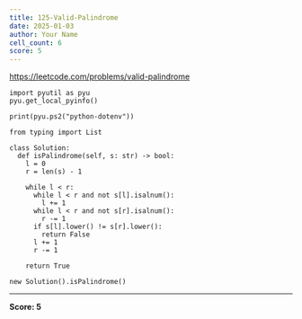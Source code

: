 ```yaml
---
title: 125-Valid-Palindrome
date: 2025-01-03
author: Your Name
cell_count: 6
score: 5
---
```


https://leetcode.com/problems/valid-palindrome


```
import pyutil as pyu
pyu.get_local_pyinfo()
```


```
print(pyu.ps2("python-dotenv"))
```


```
from typing import List
```


```
class Solution:
  def isPalindrome(self, s: str) -> bool:
    l = 0
    r = len(s) - 1

    while l < r:
      while l < r and not s[l].isalnum():
        l += 1
      while l < r and not s[r].isalnum():
        r -= 1
      if s[l].lower() != s[r].lower():
        return False
      l += 1
      r -= 1

    return True
```


```
new Solution().isPalindrome()
```


---
**Score: 5**